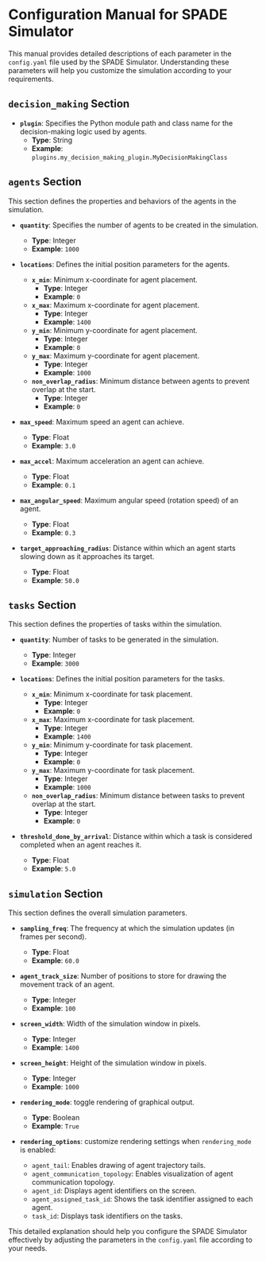 # Configuration Manual for SPADE Simulator

This manual provides detailed descriptions of each parameter in the `config.yaml` file used by the SPADE Simulator. Understanding these parameters will help you customize the simulation according to your requirements.

## `decision_making` Section

- **`plugin`**: Specifies the Python module path and class name for the decision-making logic used by agents.
    - **Type**: String
    - **Example**: `plugins.my_decision_making_plugin.MyDecisionMakingClass`


## `agents` Section

This section defines the properties and behaviors of the agents in the simulation.

- **`quantity`**: Specifies the number of agents to be created in the simulation.
    - **Type**: Integer
    - **Example**: `1000`

- **`locations`**: Defines the initial position parameters for the agents.
    - **`x_min`**: Minimum x-coordinate for agent placement.
        - **Type**: Integer
        - **Example**: `0`
    - **`x_max`**: Maximum x-coordinate for agent placement.
        - **Type**: Integer
        - **Example**: `1400`
    - **`y_min`**: Minimum y-coordinate for agent placement.
        - **Type**: Integer
        - **Example**: `0`
    - **`y_max`**: Maximum y-coordinate for agent placement.
        - **Type**: Integer
        - **Example**: `1000`
    - **`non_overlap_radius`**: Minimum distance between agents to prevent overlap at the start.
        - **Type**: Integer
        - **Example**: `0`

- **`max_speed`**: Maximum speed an agent can achieve.
    - **Type**: Float
    - **Example**: `3.0`

- **`max_accel`**: Maximum acceleration an agent can achieve.
    - **Type**: Float
    - **Example**: `0.1`

- **`max_angular_speed`**: Maximum angular speed (rotation speed) of an agent.
    - **Type**: Float
    - **Example**: `0.3`

- **`target_approaching_radius`**: Distance within which an agent starts slowing down as it approaches its target.
    - **Type**: Float
    - **Example**: `50.0`

## `tasks` Section

This section defines the properties of tasks within the simulation.

- **`quantity`**: Number of tasks to be generated in the simulation.
    - **Type**: Integer
    - **Example**: `3000`

- **`locations`**: Defines the initial position parameters for the tasks.
    - **`x_min`**: Minimum x-coordinate for task placement.
        - **Type**: Integer
        - **Example**: `0`
    - **`x_max`**: Maximum x-coordinate for task placement.
        - **Type**: Integer
        - **Example**: `1400`
    - **`y_min`**: Minimum y-coordinate for task placement.
        - **Type**: Integer
        - **Example**: `0`
    - **`y_max`**: Maximum y-coordinate for task placement.
        - **Type**: Integer
        - **Example**: `1000`
    - **`non_overlap_radius`**: Minimum distance between tasks to prevent overlap at the start.
        - **Type**: Integer
        - **Example**: `0`

- **`threshold_done_by_arrival`**: Distance within which a task is considered completed when an agent reaches it.
    - **Type**: Float
    - **Example**: `5.0`

## `simulation` Section

This section defines the overall simulation parameters.

- **`sampling_freq`**: The frequency at which the simulation updates (in frames per second).
    - **Type**: Float
    - **Example**: `60.0`

- **`agent_track_size`**: Number of positions to store for drawing the movement track of an agent.
    - **Type**: Integer
    - **Example**: `100`

- **`screen_width`**: Width of the simulation window in pixels.
    - **Type**: Integer
    - **Example**: `1400`

- **`screen_height`**: Height of the simulation window in pixels.
    - **Type**: Integer
    - **Example**: `1000`

- **`rendering_mode`**: toggle rendering of graphical output.
    - **Type**: Boolean
    - **Example**: `True`
- **`rendering_options`**: customize rendering settings when `rendering_mode` is enabled:
    - `agent_tail`: Enables drawing of agent trajectory tails.
    - `agent_communication_topology`: Enables visualization of agent communication topology.
    - `agent_id`: Displays agent identifiers on the screen.
    - `agent_assigned_task_id`: Shows the task identifier assigned to each agent.
    - `task_id`: Displays task identifiers on the tasks.

This detailed explanation should help you configure the SPADE Simulator effectively by adjusting the parameters in the `config.yaml` file according to your needs.
